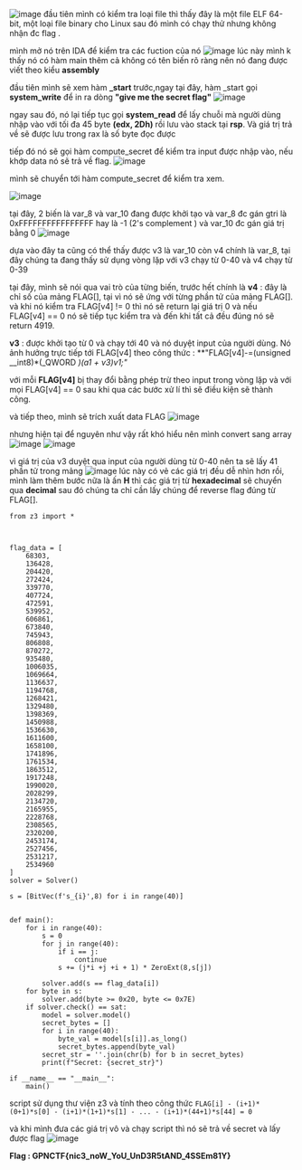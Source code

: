 ![image](https://github.com/user-attachments/assets/552164c1-a7c1-43ce-98af-576dd32fe9e4)
 đầu tiên mình có kiểm tra loại file thì thấy đây là một file ELF 64-bit, một loại file binary cho Linux
 sau đó mình có chạy thử nhưng không nhận đc flag .

 mình mở nó trên IDA để kiểm tra các fuction của nó
![image](https://github.com/user-attachments/assets/7c390155-7ea8-4194-bc25-758a55357a71)
lúc này mình k thấy nó có hàm main thêm cả không có tên biến rõ ràng nên nó đang được viết theo kiểu **assembly**

đầu tiên mình sẽ xem hàm **_start** trước,ngay tại đây, hàm _start gọi **system_write** để in ra dòng **"give me the secret flag"**
![image](https://github.com/user-attachments/assets/2ac440c2-2e6d-435d-aba1-df1eea205270)

ngay sau đó, nó lại tiếp tục gọi **system_read** để lấy chuỗi mà người dùng nhập vào với tối đa 45 byte **(edx, 2Dh)** rồi lưu vào stack tại **rsp**. Và giá trị trả về sẽ được lưu trong rax là số byte đọc được

tiếp đó nó sẽ gọi hàm compute_secret để kiểm tra input được nhập vào, nếu khớp data nó sẽ trả về flag.
![image](https://github.com/user-attachments/assets/86f3728c-7d7d-42e9-b25b-636281d3bed5)

mình sẽ chuyển tới hàm compute_secret để kiểm tra xem.

![image](https://github.com/user-attachments/assets/f09ef10c-5f0c-4dec-a3bb-66eea0ad24ed)

tại đây, 2 biến là var_8 và var_10 đang được khởi tạo và var_8 đc gán gtri là 0xFFFFFFFFFFFFFFFF hay là -1 (2's complement ) và var_10 đc gán giá trị bằng 0
![image](https://github.com/user-attachments/assets/c58767a5-137f-444f-ae87-80bc59c368a0)

dựa vào đây ta cũng có thể thấy được v3 là var_10 còn v4 chính là var_8, tại đây chúng ta đang thấy sử dụng vòng lặp với v3 chạy từ 0-40 và v4 chạy từ 0-39

tại đây, mình sẽ nói qua vai trò của từng biến, trước hết chính là **v4** : đây là chỉ số của mảng FLAG[], tại vì nó sẽ ứng với từng phần tử của mảng FLAG[].
và khi nó kiểm tra FLAG[v4] != 0 thì nó sẽ return lại giá trị 0 và nếu  FLAG[v4] == 0 nó sẽ tiếp tục kiểm tra và đến khi tất cả đều đúng nó sẽ return 4919.

**v3** : được khởi tạo từ 0 và chạy tới 40 và nó duyệt input của người dùng. Nó ảnh hưởng trực tiếp tới FLAG[v4] theo công thức : **"FLAG[v4]-=(unsigned __int8)*(_QWORD *)(a1 + v3)*v1;"**

với mỗi **FLAG[v4]** bị thay đổi bằng phép trừ theo input trong vòng lặp và với mọi FLAG[v4] == 0 sau khi qua các bước xử lí thì sẽ điều kiện sẽ thành công.


và tiếp theo, mình sẽ trích xuất data FLAG 
![image](https://github.com/user-attachments/assets/4e528564-1809-4f46-b568-897037985b53)


nhưng hiện tại để nguyên như vậy rất khó hiểu nên mình convert sang array 
![image](https://github.com/user-attachments/assets/8e3dd0b6-9e4b-4539-9c6d-7353d7703245)
![image](https://github.com/user-attachments/assets/51875222-5e69-4b37-8e1e-32be5f9554a6)

vì giá trị của v3 duyệt qua input của người dùng từ 0-40 nên ta sẽ lấy 41 phần tử trong mảng
![image](https://github.com/user-attachments/assets/782ee388-53cc-4fea-83e0-40729fb65c0a)
lúc này có vẻ các giá trị đều dễ nhìn hơn rồi, mình làm thêm bước nữa là ấn **H** thì các giá trị từ **hexadecimal** sẽ chuyển qua **decimal** 
sau đó chúng ta chỉ cần lấy chúng để reverse flag đúng từ FLAG[].

```
from z3 import *



flag_data = [
    68303,
    136428,
    204420,
    272424,
    339770,
    407724,
    472591,
    539952,
    606861,
    673840,
    745943,
    806808,
    870272,
    935480,
    1006035,
    1069664,
    1136637,
    1194768,
    1268421,
    1329480,
    1398369,
    1450988,
    1536630,
    1611600,
    1658100,
    1741896,
    1761534,
    1863512,
    1917248,
    1990020,
    2028299,
    2134720,
    2165955,
    2228768,
    2308565,
    2320200,
    2453174,
    2527456,
    2531217,
    2534960
]
solver = Solver()

s = [BitVec(f's_{i}',8) for i in range(40)]


def main():
    for i in range(40):
        s = 0
        for j in range(40):
            if i == j:
                continue
            s += (j*i +j +i + 1) * ZeroExt(8,s[j])

        solver.add(s == flag_data[i])
    for byte in s:
        solver.add(byte >= 0x20, byte <= 0x7E)    
    if solver.check() == sat:
        model = solver.model()
        secret_bytes = []
        for i in range(40):
            byte_val = model[s[i]].as_long()
            secret_bytes.append(byte_val)
        secret_str = ''.join(chr(b) for b in secret_bytes)
        print(f"Secret: {secret_str}")

if __name__ == "__main__":
    main()
```
script sử dụng thư viện z3 và tính theo công thức `FLAG[i] - (i+1)*(0+1)*s[0] - (i+1)*(1+1)*s[1] - ... - (i+1)*(44+1)*s[44] = 0`               

và khi mình đưa các giá trị vô và chạy script thì nó sẽ trả về secret và lấy được flag 
![image](https://github.com/user-attachments/assets/e1b5dcc2-b041-4994-a03b-0d29ca133de6)


**Flag  :  GPNCTF{nic3_noW_YoU_UnD3R5tAND_4SSEm81Y}**
